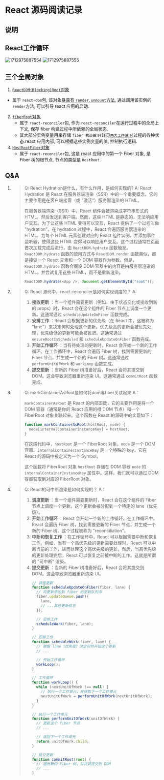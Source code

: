 # React 源码阅读记录

## 说明

## React工作循环

![1712975887554](https://7km.top/static/workloop.ef1c7673.png)
![1712975887555](https://cdn.ipfsscan.io/ipfs/Qmas27xKRmVDFDwDHYwD5oAgd2HzAjouTzXJ3xnPEoFKuk?filename=image.png)

## 三个全局对象

1. [`ReactDOM(Blocking)Root`对象](https://github.com/facebook/react/blob/v17.0.2/packages/react-dom/src/client/ReactDOMRoot.js#L62-L72)

- 属于 `react-dom`包, 该对象[暴露有 `render,unmount`方法](https://github.com/facebook/react/blob/v17.0.2/packages/react-dom/src/client/ReactDOMRoot.js#L62-L104), 通过调用该实例的 `render`方法, 可以引导 react 应用的启动.

2. [`fiberRoot`对象](https://github.com/facebook/react/blob/v17.0.2/packages/react-reconciler/src/ReactFiberRoot.old.js#L83-L103)
   - 属于 `react-reconciler`包, 作为 `react-reconciler`在运行过程中的全局上下文, 保存 fiber 构建过程中所依赖的全局状态.
   - 其大部分实例变量用来存储 `fiber 构造循环`(详见[`两大工作循环`](https://7km.top/main/workloop))过程的各种状态.react 应用内部, 可以根据这些实例变量的值, 控制执行逻辑.
3. [`HostRootFiber`对象](https://github.com/facebook/react/blob/v17.0.2/packages/react-reconciler/src/ReactFiber.old.js#L431-L449)
   - 属于 `react-reconciler`包, 这是 react 应用中的第一个 Fiber 对象, 是 Fiber 树的根节点, 节点的类型是 `HostRoot`.

## Q&A

1. > Q: React Hydration是什么，有什么作用，是如何实现的?
   > A: React Hydration 是 React 在服务器端渲染（SSR）中的一个重要概念。它的主要作用是在客户端接管（或 "激活"）服务器渲染的 HTML。
   >
   > 在服务器端渲染（SSR）中，React 组件会被渲染成字符串形式的 HTML，然后发送到客户端。然而，这些 HTML 是静态的，无法响应用户交互。为了让这些 HTML 变得可以交互，React 提供了一个过程叫做 "hydration"。在 hydration 过程中，React 会遍历服务器渲染的 HTML，为每个 HTML 元素创建对应的 React 组件实例，并添加事件监听器，使得这些 HTML 变得可以响应用户交互。这个过程通常在页面首次加载完成后进行，由 `ReactDOM.hydrate` 函数触发。`ReactDOM.hydrate` 函数的使用方式与 `ReactDOM.render` 函数类似，都是接受一个 React 元素和一个 DOM 容器作为参数。但是，`ReactDOM.hydrate` 函数会假设 DOM 容器中的内容是由服务器渲染的 HTML，并尝试复用这些 HTML，而不是重新渲染。
   >
   > ```javascript
   > ReactDOM.hydrate(<App />, document.getElementById("root"));
   > ```
   >
2. > Q: React 源码中，react-reconciler是如何实现调度的？
   > A:
   >
   > 1. **接收更新** ：当一个组件需要更新（例如，由于状态变化或接收到新的 props）时，React 会在这个组件的 Fiber 节点上调度一个更新。这通常通过 `scheduleUpdateOnFiber` 函数完成。
   > 2. **安排工作** ：React 会根据更新的优先级（在 React 中，这被称为 "lane"）来决定何时处理这个更新。优先级高的更新会被优先处理，优先级低的更新可能会被推迟。这通常通过 `ensureRootIsScheduled` 和 `scheduleUpdateOnFiber` 函数完成。
   > 3. **开始工作循环** ：当有待处理的更新时，React 会开始一个新的工作循环。在工作循环中，React 会遍历 Fiber 树，找到需要更新的 Fiber 节点，并生成一个新的 Fiber 树。这通常通过 `performUnitOfWork` 和 `workLoop` 函数完成。
   > 4. **提交更新** ：当新的 Fiber 树准备好后，React 会将其提交到 DOM。这会导致浏览器重新渲染 UI。这通常通过 `commitRoot` 函数完成。
   >
3. > Q: markContainerAsRoot是如何将dom与fiber关联起来
   > A：
   >
   > `markContainerAsRoot` 是 React 的内部函数，它的主要作用是将一个 DOM 容器（通常是你的 React 应用的根 DOM 节点）和一个 FiberRoot 对象关联起来。这个函数在 React 的源码中的实现如下：
   >
   > ```javascript
   > function markContainerAsRoot(hostRoot, node) {
   >   node[internalContainerInstanceKey] = hostRoot;
   > }
   > ```
   > 在这段代码中，`hostRoot` 是一个 FiberRoot 对象，`node` 是一个 DOM 容器。`internalContainerInstanceKey` 是一个特殊的 key，它在 React 的源码中被定义为一个 Symbol。
   >
   > 这个函数将 FiberRoot 对象 `hostRoot` 存储在 DOM 容器 `node` 的 `internalContainerInstanceKey` 属性中。这样，我们就可以通过 DOM 容器获取到对应的 FiberRoot 对象。
   >
4. > Q: React的可中断渲染是如何实现的？
   > A：
   >
   > 1. **调度更新** ：当一个组件需要更新时，React 会在这个组件的 Fiber 节点上调度一个更新。这个更新会被分配到一个特定的 lane（优先级）。
   > 2. **开始工作循环** ：React 会开始一个新的工作循环。在工作循环中，React 会遍历 Fiber 树，找到需要更新的 Fiber 节点，并生成一个新的 Fiber 树。这个过程被称为 "reconciliation"。
   > 3. **中断和恢复工作** ：在工作循环中，React 可以根据需要中断和恢复工作。例如，当有一个高优先级的更新需要处理时，React 可以中断当前的工作，转而处理这个高优先级的更新。然后，当高优先级的更新处理完后，React 可以恢复之前被中断的工作。这就是所谓的 "可中断" 渲染。
   > 4. **提交更新** ：当新的 Fiber 树准备好后，React 会将其提交到 DOM。这会导致浏览器重新渲染 UI。
   >    ```javascript
   >    // 调度更新
   >    function scheduleUpdateOnFiber(fiber, lane) {
   >      // 将更新添加到 fiber 的更新队列中
   >      fiber.updateQueue.push({
   >        lane,
   >        // ...其他更新信息
   >      });
   >
   >      // 安排工作
   >      scheduleWork(fiber, lane);
   >    }
   >
   >    // 安排工作
   >    function scheduleWork(fiber, lane) {
   >      // 根据 lane（优先级）决定何时开始这个更新
   >      // ...
   >
   >      // 开始工作循环
   >      workLoop();
   >    }
   >
   >    // 工作循环
   >    function workLoop() {
   >      while (nextUnitOfWork !== null) {
   >        // 执行一个工作单元，并获取下一个工作单元
   >        nextUnitOfWork = performUnitOfWork(nextUnitOfWork);
   >      }
   >    }
   >
   >    // 执行一个工作单元
   >    function performUnitOfWork(unitOfWork) {
   >      // 更新这个 fiber 节点
   >      // ...
   >
   >      // 返回下一个工作单元
   >      return unitOfWork.child;
   >    }
   >
   >    // 提交更新
   >    function commitRoot(root) {
   >      // 遍历新的 Fiber 树，并将其提交到 DOM
   >      // ...
   >    }
   >    ```
   >
